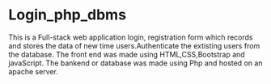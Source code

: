 # Login_php_dbms

This is a Full-stack web application login, registration form which records and stores the data of new time users.Authenticate the extisting users from the database.
The front end was made using HTML,CSS,Bootstrap and javaScript.
The bankend or database was made using Php and hosted on an apache server.

